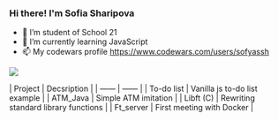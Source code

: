 ### Hi there! I'm Sofia Sharipova

- 🔭 I’m student of School 21
- 🌱 I’m currently learning JavaScript
- 📫 My codewars profile https://www.codewars.com/users/sofyassh
<img src=https://www.codewars.com/users/sofyassh/badges/small>

| Project | Decsription | | —— | —— | | To-do list | Vanilla js to-do list example | | ATM_Java | Simple ATM imitation | | Libft (C) | Rewriting standard library functions | | Ft_server | First meeting with Docker |




